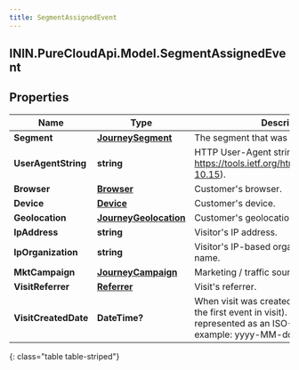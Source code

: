 ```yaml
---
title: SegmentAssignedEvent
---
```

## ININ.PureCloudApi.Model.SegmentAssignedEvent

## Properties

|Name | Type | Description | Notes|
|------------ | ------------- | ------------- | -------------|
| **Segment** | [**JourneySegment**](JourneySegment.html) | The segment that was matched. | |
| **UserAgentString** | **string** | HTTP User-Agent string (see https://tools.ietf.org/html/rfc1945#section-10.15). | [optional] |
| **Browser** | [**Browser**](Browser.html) | Customer&#39;s browser. | [optional] |
| **Device** | [**Device**](Device.html) | Customer&#39;s device. | [optional] |
| **Geolocation** | [**JourneyGeolocation**](JourneyGeolocation.html) | Customer&#39;s geolocation. | [optional] |
| **IpAddress** | **string** | Visitor&#39;s IP address. | [optional] |
| **IpOrganization** | **string** | Visitor&#39;s IP-based organization or ISP name. | [optional] |
| **MktCampaign** | [**JourneyCampaign**](JourneyCampaign.html) | Marketing / traffic source information. | [optional] |
| **VisitReferrer** | [**Referrer**](Referrer.html) | Visit&#39;s referrer. | [optional] |
| **VisitCreatedDate** | **DateTime?** | When visit was created (e.g. timestamp of the first event in visit). Date time is represented as an ISO-8601 string. For example: yyyy-MM-ddTHH:mm:ss.SSSZ | [optional] |
{: class="table table-striped"}


